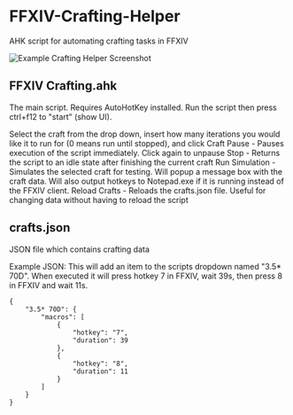 # FFXIV-Crafting-Helper
AHK script for automating crafting tasks in FFXIV

![Example Crafting Helper Screenshot](https://user-images.githubusercontent.com/2283362/143943992-7d27c13d-18df-478e-bdbc-7dd46c828ddf.jpg)

## FFXIV Crafting.ahk
The main script. Requires AutoHotKey installed. Run the script then press ctrl+f12 to "start" (show UI).

Select the craft from the drop down, insert how many iterations you would like it to run for (0 means run until stopped), and click Craft
Pause - Pauses execution of the script immediately. Click again to unpause
Stop - Returns the script to an idle state after finishing the current craft
Run Simulation - Simulates the selected craft for testing. Will popup a message box with the craft data. Will also output hotkeys to Notepad.exe if it is running instead of the FFXIV client.
Reload Crafts - Reloads the crafts.json file. Useful for changing data without having to reload the script

## crafts.json
JSON file which contains crafting data

Example JSON:
This will add an item to the scripts dropdown named "3.5* 70D". When executed it will press hotkey 7 in FFXIV, wait 39s, then press 8 in FFXIV and wait 11s.
```
{
	"3.5* 70D": {
		"macros": [
			{
				"hotkey": "7",
				"duration": 39
			},
			{
				"hotkey": "8",
				"duration": 11
			}
		]
	}
}
```
